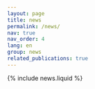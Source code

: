 ```yaml
---
layout: page
title: news 
permalink: /news/
nav: true
nav_order: 4
lang: en
group: news
related_publications: true
---
```


{% include news.liquid %}

<!-- Références citées dans les news incluses -->
<div style="display: none;">
   {% cite graf2025clustering pmlr-v272-thuot25a %}
</div>


